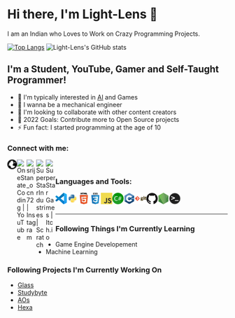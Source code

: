 # Hi there, I'm Light-Lens 👋
I am an Indian who Loves to Work on Crazy Programming Projects.

[![Top Langs](https://github-readme-stats.vercel.app/api/top-langs/?username=Light-Lens&theme=tokyonight&hide_border=true)](https://github.com/anuraghazra/github-readme-stats)
![Light-Lens's GitHub stats](https://github-readme-stats.vercel.app/api?username=Light-Lens&theme=tokyonight&show_icons=true&hide_border=true)

## I'm a Student, YouTube, Gamer and Self-Taught Programmer!

- 🔭 I'm typically interested in [AI][AIVideo] and Games
- 🌱 I wanna be a mechanical engineer
- 👯 I'm looking to collaborate with other content creators
- 🥅 2022 Goals: Contribute more to Open Source projects
- ⚡ Fun fact: I started programming at the age of 10

### Connect with me:

[<img align="left" alt="uscontent.blogspot.com" width="22px" src="https://raw.githubusercontent.com/iconic/open-iconic/master/svg/globe.svg" />][Website]
[<img align="left" alt="OneState Coding | YouTube" width="22px" src="https://cdn.jsdelivr.net/npm/simple-icons@v3/icons/youtube.svg" />][YouTube]
[<img align="left" alt="srijan_ocn72 | Instagram" width="22px" src="https://cdn.jsdelivr.net/npm/simple-icons@v3/icons/instagram.svg" />][Instagram]
[<img align="left" alt="SuperStarIndustries | Scratch" width="22px" src="https://cdn.jsdelivr.net/npm/simple-icons@3.13.0/icons/scratch.svg" />][Scratch]
[<img align="left" alt="SuperStar Games | Itch.io" width="22px" src="https://cdn.jsdelivr.net/npm/simple-icons@3.13.0/icons/itch-dot-io.svg" />][Itch]

<br />

### Languages and Tools:

<img align="left" alt="Visual Studio Code" width="26px" src="https://raw.githubusercontent.com/github/explore/80688e429a7d4ef2fca1e82350fe8e3517d3494d/topics/visual-studio-code/visual-studio-code.png" />
<img align="left" alt="Python" width="26px" src="https://raw.githubusercontent.com/github/explore/80688e429a7d4ef2fca1e82350fe8e3517d3494d/topics/python/python.png" />
<img align="left" alt="HTML5" width="26px" src="https://raw.githubusercontent.com/github/explore/80688e429a7d4ef2fca1e82350fe8e3517d3494d/topics/html/html.png" />
<img align="left" alt="CSS3" width="26px" src="https://raw.githubusercontent.com/github/explore/80688e429a7d4ef2fca1e82350fe8e3517d3494d/topics/css/css.png" />
<img align="left" alt="JavaScript" width="26px" src="https://raw.githubusercontent.com/github/explore/80688e429a7d4ef2fca1e82350fe8e3517d3494d/topics/javascript/javascript.png" />
<img align="left" alt="C#" width="26px" src="https://raw.githubusercontent.com/github/explore/80688e429a7d4ef2fca1e82350fe8e3517d3494d/topics/csharp/csharp.png" />
<img align="left" alt="C++" width="26px" src="https://raw.githubusercontent.com/github/explore/80688e429a7d4ef2fca1e82350fe8e3517d3494d/topics/cpp/cpp.png" />
<img align="left" alt="Git" width="26px" src="https://raw.githubusercontent.com/github/explore/80688e429a7d4ef2fca1e82350fe8e3517d3494d/topics/git/git.png" />
<img align="left" alt="GitHub" width="26px" src="https://raw.githubusercontent.com/github/explore/78df643247d429f6cc873026c0622819ad797942/topics/github/github.png" />
<img align="left" alt="Node.js" width="26px" src="https://raw.githubusercontent.com/github/explore/80688e429a7d4ef2fca1e82350fe8e3517d3494d/topics/nodejs/nodejs.png" />
<img align="left" alt="Terminal" width="26px" src="https://raw.githubusercontent.com/github/explore/80688e429a7d4ef2fca1e82350fe8e3517d3494d/topics/terminal/terminal.png" />

<br />
<br />

---

### Following Things I'm Currently Learning

- Game Engine Developement
- Machine Learning

### Following Projects I'm Currently Working On

- [Glass](https://github.com/Light-Lens/Glass)
- [Studybyte](https://github.com/Light-Lens/Studybyte)
- [AOs](https://github.com/Light-Lens/AOs)
- [Hexa](https://github.com/Light-Lens/Hexa)

[AIVideo]: https://www.youtube.com/watch?v=AuThE5bxpDE
[Website]: https://uscontent.blogspot.com/
[YouTube]: https://www.youtube.com/channel/UCrphqZNc_r-KsOTeTKH5hwA
[Instagram]: https://www.instagram.com/srijan_ocn72/
[Scratch]: https://scratch.mit.edu/users/SuperStarIndustries
[Itch]: https://superstar-games.itch.io
